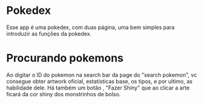 # Pokedex
Esse app é uma pokedex, com duas página, uma bem simples para introduzir as funções da pokedex.
# Procurando pokemons
Ao digitar o ID do pokemon na search bar da page do "search pokemon", vc consegue obter artwork oficial, estatísticas base, os tipos, e por ultimo, as habilidade dele.
Há também um botão , "Fazer Shiny" que ao clicar a arte ficará da cor shiny dos monstrinhos de bolso.

